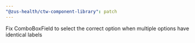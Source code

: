 ```yaml
---
"@zus-health/ctw-component-library": patch
---
```


Fix ComboBoxField to select the correct option when multiple options have identical labels
